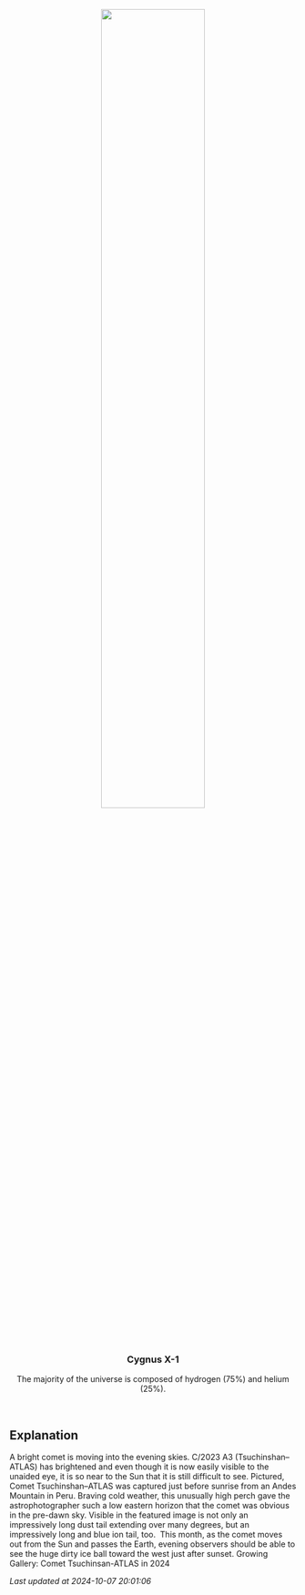 <p align='center'>
    <img src='https://apod.nasa.gov/apod/image/2410/CometA3_Mueras_1080.jpg' width='60%' />
    <h3 align="center">Cygnus X-1</h3>
    <p align="center">The majority of the universe is composed of hydrogen (75%) and helium (25%).</p>
</p>
<br/>

Explanation
--
A bright comet is moving into the evening skies. C/2023 A3 (Tsuchinshan–ATLAS) has brightened and even though it is now easily visible to the unaided eye, it is so near to the Sun that it is still difficult to see. Pictured, Comet Tsuchinshan–ATLAS was captured just before sunrise from an Andes Mountain in Peru. Braving cold weather, this unusually high perch gave the astrophotographer such a low eastern horizon that the comet was obvious in the pre-dawn sky.  Visible in the featured image is not only an impressively long dust tail extending over many degrees, but an impressively long and blue ion tail, too.  This month, as the comet moves out from the Sun and passes the Earth, evening observers should be able to see the huge dirty ice ball toward the west just after sunset.   Growing Gallery: Comet Tsuchinsan-ATLAS in 2024


*Last updated at 2024-10-07 20:01:06*
